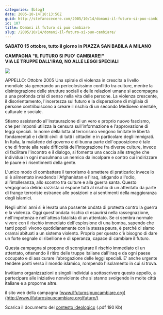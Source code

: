 ```yaml
---
categories: [blog]
date: 2005-10-14T10:13:56Z
guid: http://stefanocecere.com/2005/10/14/domani-il-futuro-si-puo-cambiare/
id: 107
title: Domani il futuro si può cambiare
slug: /2005/10/14/domani-il-futuro-si-puo-cambiare/
---
```


<span style="font-size: 11pt"><strong>SABATO 15 ottobre, tutto il giorno in PIAZZA SAN BABILA A MILANO</strong></span>
  
<span style="font-size: 11pt"><strong>CAMPAGNA "IL FUTURO SI PUO' CAMBIARE!"<br /> VIA LE TRUPPE DALL'IRAQ, NO ALLE LEGGI SPECIALI</strong></span>

![](http://www.ilfuturosipuocambiare.org/futuro/templates/rhuk_solarflare_ii/images/logofuturo.gif)

<span style="font-size: 11pt">APPELLO: </span> Ottobre 2005&#x2028;Una spirale di violenza in crescita a livello mondiale sta generando un pericolosissimo conflitto tra culture, mentre la disintegrazione delle strutture sociali e delle relazioni umane si accompagna a una profonda crisi di senso nella vita delle persone. La violenza crescente, il disorientamento, l'incertezza sul futuro e la disperazione di migliaia di persone contribuiscono a creare il rischio di un secondo Medioevo mentale, culturale e sociale.

Stiamo assistendo all'instaurazione di un vero e proprio nuovo fascismo, che per imporsi utilizza la censura sull'informazione e l'approvazione di leggi speciali. In nome della lotta al terrorismo vengono limitate le libertà fondamentali e i diritti civili di tutti i cittadini e in particolare degli immigrati. In Italia, la malafede del governo e di buona parte dell'opposizione è tale che di fronte alla reale difficoltà dell'integrazione fra diverse culture, invece di facilitare l'incontro e il dialogo, si fomenta una caccia alle streghe che individua in ogni musulmano un nemico da incolpare e contro cui indirizzare le paure e i risentimenti della gente.

L'unico modo di combattere il terrorismo è smettere di praticarlo: invece lo si è alimentato invadendo l'Afghanistan e l'Iraq, istigando all'odio, all'intolleranza, allo scontro tra culture e alla guerra santa.&#x2028;Questo vergognoso delirio razzista ci espone tutti al rischio di un attentato da parte di frange terroriste estranee alle posizioni e ai sentimenti della maggioranza degli islamici.

Negli ultimi anni si è levata una possente ondata di protesta contro la guerra e la violenza. Oggi quest'ondata rischia di esaurirsi nella rassegnazione, nell'impotenza e nell'attesa fatalista di un attentato.&#x2028;Se ci sembra normale vivere con il rischio immediato dell'esplosione di una bomba, sapendo che tanti popoli vivono quotidianamente con la stessa paura, è perché ci siamo oramai abituati a un sistema violento. Proprio per questo c'è bisogno di dare un forte segnale di ribellione e di speranza, capace di cambiare il futuro.

Questa campagna si propone di scongiurare il rischio immediato di un attentato, ottenendo il ritiro delle truppe italiane dall'Iraq e da ogni paese occupato e di assicurare l'abrogazione delle leggi speciali. E' anche urgente tendere ponti verso il mondo islamico, rompendo l'isolamento in cui si trova.
  
Invitiamo organizzazioni e singoli individui a sottoscrivere questo appello, a partecipare alle iniziative nonviolente che si stanno svolgendo in molte città italiane e a proporne altre.

il sito web della campagna [www.ilfuturosipuocambiare.org](http://www.ilfuturosipuocambiare.org/futuro/)
  
Scarica il documento del [contesto ideologico](http://www.carovanax.org/download/contestoIdeologicoCampagnaNazionale.pdf) (.pdf 190 Kb)